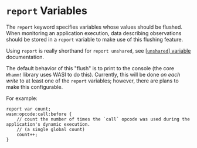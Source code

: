 # `report` Variables #

The `report` keyword specifies variables whose values should be flushed.
When monitoring an application execution, data describing observations should be stored in a `report` variable to make use of this flushing feature.

Using `report` is really shorthand for `report unshared`, see [[`unshared`] variable](unshared_vars.md) documentation.

The default behavior of this "flush" is to print to the console (the core `Whamm!` library uses WASI to do this).
Currently, this will be done _on each write_ to at least one of the `report` variables; however, there are plans to make this configurable.

[//]: # (When using bytecode rewriting, this will be done _on each write_ to at least one of the `report` variables.)
[//]: # (When using an engine, this will be done _at the end of program execution_ with the final values of the variables.)

For example:
```
report var count;
wasm:opcode:call:before {
    // count the number of times the `call` opcode was used during the application's dynamic execution.
    // (a single global count)
    count++;
}
```

